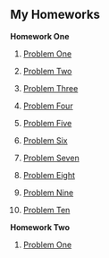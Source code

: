 ## My Homeworks

**Homework One**

1. [Problem One](link_to_homeworks)

2. [Problem Two](link)

3. [Problem Three](link)

4. [Problem Four](link)

5. [Problem Five](link)

6. [Problem Six](link)

7. [Problem Seven](link)

8. [Problem Eight](link)

9. [Problem Nine](link)

10. [Problem Ten](link)



**Homework Two**

1. [Problem One](link)

